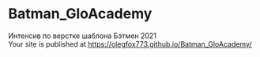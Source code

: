 # Batman_GloAcademy
 Интенсив по верстке шаблона Бэтмен 2021</br>
 Your site is published at https://olegfox773.github.io/Batman_GloAcademy/
